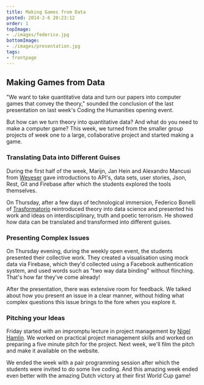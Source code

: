 ```yaml
---
title: Making Games from Data
posted: 2014-2-6 20:23:12 
order: 1
topImage: 
- ./images/federico.jpg
bottomImage: 
- ./images/presentation.jpg
tags: 
- frontpage
---
```

## Making Games from Data

"We want to take quantitative data and turn our papers into computer games that convey the theory," sounded the conclusion of the last presentation on last week's Coding the Humanities opening event. 

But how can we turn theory into quantitative data? And what do you need to make a computer game? This week, we turned from the smaller group projects of week one to a large, collaborative project and started making a game. 

### Translating Data into Different Guises

During the first half of the week, Marijn, Jan Hein and Alexandro Mancusi from [Weyeser](http://weyeser.com/) gave introductions to API's, data sets, user stories, Json, Rest, Git and Firebase after which the students explored the tools themselves. 

On Thursday, after a few days of technological immersion, Federico Bonelli of [Trasformatorio](http://www.trasformatorio.net/) reintroduced theory into data science and presented his work and ideas on interdisciplinary, truth and poetic terrorism. He showed how data can be translated and transformed into different guises. 

### Presenting Complex Issues

On Thursday evening, during the weekly open event, the students presented their collective work. They created a visualisation using mock data via Firebase, which they'd collected using a Facebook authentication system, and used words such as "two way data binding" without flinching. That's how far they've come already!

After the presentation, there was extensive room for feedback. We talked about how you present an issue in a clear manner, without hiding what complex questions this issue brings to the fore when you explore it. 

### Pitching your Ideas

Friday started with an impromptu lecture in project management by [Nigel Hamlin](http://nl.linkedin.com/in/nigelhamlin
). We worked on practical project management skills and worked on preparing a five minute pitch for the project. Next week, we'll film the pitch and make it available on the website.

We ended the week with a pair programming session after which the students were invited to do some live coding. And this amazing week ended even better with the amazing Dutch victory at their first World Cup game!
